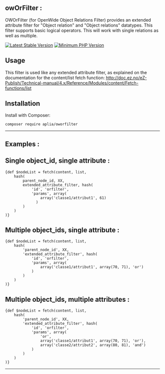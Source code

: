 owOrFilter :
-------------------------
OWOrFilter (for OpenWide Object Relations Filter) provides an extended attribute filter for "Object relation" and "Object relations" datatypes.
This filter supports basic logical operators.
This will work with single relations as well as multiple.


[![Latest Stable Version](https://img.shields.io/packagist/v/aplia/oworfilter.svg?style=flat-square)](https://packagist.org/packages/aplia/oworfilter)
[![Minimum PHP Version](https://img.shields.io/badge/php-%3E%3D%205.3-8892BF.svg?style=flat-square)](https://php.net/)

Usage
-------------------------

This filter is used like any extended attribute filter, as explained on the
documentation for the content/list fetch function:
http://doc.ez.no/eZ-Publish/Technical-manual/4.x/Reference/Modules/content/Fetch-functions/list

Installation
-------------------------

Install with Composer:
```
composer require aplia/oworfilter
```

---------------------------------------------
Examples :
---------------------------------------------

Single object_id, single attribute :
---------------------------------------------

```tpl
{def $nodeList = fetch(content, list,
	hash(
		parent_node_id, XX,
		extended_attribute_filter, hash(
			'id', 'orfilter',
			'params', array(
				array('classe1/attribut1', 61)
		      )
		)
	)
)}
```


Multiple object_ids, single attribute :
---------------------------------------------

```tpl
{def $nodeList = fetch(content, list,
	hash(
		'parent_node_id', XX,
		'extended_attribute_filter', hash(
			'id', 'orfilter',
			'params', array(
				array('classe1/attribut1', array(70, 71), 'or')
			)
		)
	)
)}
```



Multiple object_ids, multiple attributes :
---------------------------------------------
```tpl
{def $nodeList = fetch(content, list,
	hash(
		'parent_node_id', XX,
		'extended_attribute_filter', hash(
			'id', 'orfilter',
			'params', array(
				'or',
				array('classe1/attribut1', array(70, 71), 'or'),
				array('classe2/attribut2', array(80, 81), 'and')
			)
		)
	)
)}
```

---------------------------------------------

